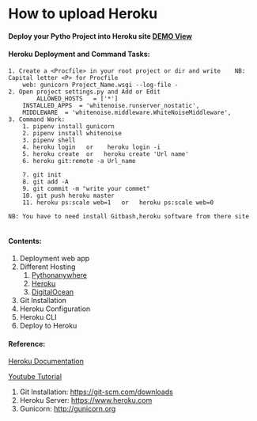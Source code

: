 # How to upload Heroku

#### Deploy your Pytho Project into Heroku site [DEMO View](https://aqueous-basin-57981.herokuapp.com/)

#### Heroku Deployment and Command Tasks:
```
1. Create a <Procfile> in your root project or dir and write 	NB: Capital letter <P> for Procfile
   	web: gunicorn Project_Name.wsgi --log-file -
2. Open project settings.py and Add or Edit
        ALLOWED_HOSTS 	= ['*']
	INSTALLED_APPS 	= 'whitenoise.runserver_nostatic',
	MIDDLEWARE	= 'whitenoise.middleware.WhiteNoiseMiddleware',
3. Command Work:	
	1. pipenv install gunicorn
 	2. pipenv install whitenoise
 	3. pipenv shell
 	4. heroku login   or	heroku login -i
 	5. heroku create  or   heroku create 'Url name'
 	6. heroku git:remote -a Url_name

	7. git init
	8. git add -A
	9. git commit -m "write your commet"
 	10. git push heroku master
	11. heroku ps:scale web=1   or	 heroku ps:scale web=0
	
NB: You have to need install Gitbash,heroku software from there site
    
```

#### Contents:
1. Deployment web app
2. Different Hosting
    1. [Pythonanywhere](https://www.pythonanywhere.com)
    2. [Heroku](https://www.heroku.com)
    3. [DigitalOcean](https://www.digitalocean.com)
1. Git Installation
2. Heroku Configuration
3. Heroku CLI
4. Deploy to Heroku

#### Reference:
[Heroku Documentation](https://devcenter.heroku.com/articles/getting-started-with-python)

[Youtube Tutorial](https://www.youtube.com/watch?v=vZTFEwfkTe8&list=PLlMOodDAsO4ytqbGWRIs34fs_bIKG9lXg&index=7)

1. Git Installation: https://git-scm.com/downloads
2. Heroku Server: https://www.heroku.com
3. Gunicorn: http://gunicorn.org

